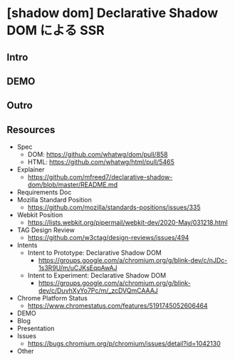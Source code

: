 # [shadow dom] Declarative Shadow DOM による SSR

## Intro



## DEMO

## Outro

## Resources

- Spec
  - DOM: https://github.com/whatwg/dom/pull/858
  - HTML: https://github.com/whatwg/html/pull/5465
- Explainer
  - https://github.com/mfreed7/declarative-shadow-dom/blob/master/README.md
- Requirements Doc
- Mozilla Standard Position
  - https://github.com/mozilla/standards-positions/issues/335
- Webkit Position
  - https://lists.webkit.org/pipermail/webkit-dev/2020-May/031218.html
- TAG Design Review
  - https://github.com/w3ctag/design-reviews/issues/494
- Intents
  - Intent to Prototype: Declarative Shadow DOM
    - https://groups.google.com/a/chromium.org/g/blink-dev/c/nJDc-1s3R9U/m/uCJKsEqpAwAJ
  - Intent to Experiment: Declarative Shadow DOM
    - https://groups.google.com/a/chromium.org/g/blink-dev/c/DuvhXyYo7Pc/m/_zcDVQmCAAAJ
- Chrome Platform Status
  - https://www.chromestatus.com/features/5191745052606464
- DEMO
- Blog
- Presentation
- Issues
  - https://bugs.chromium.org/p/chromium/issues/detail?id=1042130
- Other

